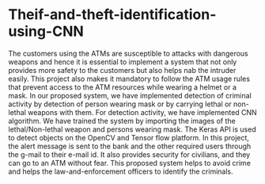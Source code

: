 # Theif-and-theft-identification-using-CNN
The customers using the ATMs are susceptible to attacks with dangerous weapons and hence it is essential to implement a system that not only provides more safety to the customers but also helps nab the intruder easily. This project also makes it mandatory to follow the ATM usage rules that prevent access to the ATM resources while wearing a helmet or a mask. In our proposed system, we have implemented detection of criminal activity by detection of person wearing mask or by carrying lethal or non-lethal weapons with them. For detection activity, we have implemented CNN algorithm. We have trained the system by importing the images of the lethal/Non-lethal weapon and persons wearing mask. The Keras API is used to detect objects on the OpenCV and Tensor flow platform. In this project, the alert message is sent to the bank and the other required users through the g-mail to their e-mail id. It also provides security for civilians, and they can go to an ATM without fear. This proposed system helps to avoid crime and helps the law-and-enforcement officers to identify the criminals. 
